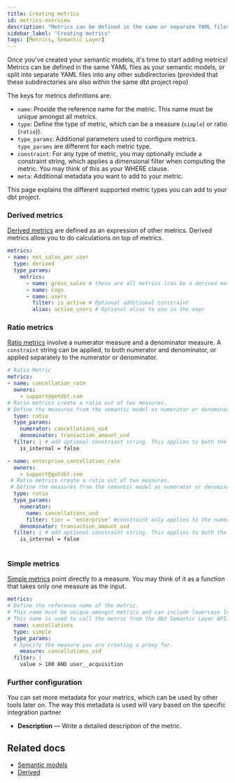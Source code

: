 ```yaml
---
title: Creating metrics
id: metrics-overview
description: "Metrics can be defined in the same or separate YAML files from semantic models within the same dbt project repo."
sidebar_label: "Creating metrics"
tags: [Metrics, Semantic Layer]
---
```

  
Once you've created your semantic models, it's time to start adding metrics! Metrics can be defined in the same YAML files as your semantic models, or split into separate YAML files into any other subdirectories (provided that these subdirectories are also within the same dbt project repo)

The keys for metrics definitions are: 

* `name`: Provide the reference name for the metric. This name must be unique amongst all metrics.  
* `type`: Define the type of metric, which can be a measure (`simple`) or ratio (`ratio`)). 
* `type_params`: Additional parameters used to configure metrics. `type_params` are different for each metric type. 
* `constraint`: For any type of metric, you may optionally include a constraint string, which applies a dimensional filter when computing the metric. You may think of this as your WHERE clause.  
* `meta`: Additional metadata you want to add to your metric. 

This page explains the different supported metric types you can add to your dbt project. 
<!--
- [Cumulative](#cumulative-metrics) — Cumulative metrics aggregate a measure over a given window.
- [Derived](#derived-metrics) — An expression of other metrics, which allows you to do calculation on top of metrics.
- [Expression](#expression-metrics) — Allow measures to be modified using a SQL expression.
- [Measure proxy](#measure-proxy-metrics) — Metrics that refer directly to one measure.
- [Ratio](#ratio-metrics) — Create a ratio out of two measures. 
-->

<!--not supported for this release
### Cumulative metrics 

[Cumulative metrics](/docs/build/cumulative) aggregate a measure over a given window. Note that if no window is specified, the window would accumulate the measure over all time. 

```yaml
# Cumulative metrics aggregate a measure over a given window. The window is considered infinite if no window parameter is passed (accumulate the measure over all time)
metrics:
- name: wau_rolling_7
  owners:
    - support@getdbt.com
  type: cumulative
  type_params:
    measures:
      - distinct_users
    #Omitting window will accumulate the measure over all time
    window: 7 days
```
-->
### Derived metrics

[Derived metrics](/docs/build/derived) are defined as an expression of other metrics. Derived metrics allow you to do calculations on top of metrics. 

```yaml
metrics:
- name: net_sales_per_user
  type: derived
  type_params:
    metrics:
      - name: gross_sales # these are all metrics (can be a derived metric, meaning building a derived metric with derived metrics)
      - name: cogs
      - name: users
        filter: is_active # Optional additional constraint
        alias: active_users # Optional alias to use in the expr
```
<!-- not supported
### Expression metrics
Use [expression metrics](/docs/build/expr) when you're building a metric that involves a SQL expression of multiple measures.

```yaml
# Expression metric
metrics:
  name: revenue_usd
  type: expr # Expression metrics allow you to pass in any valid SQL expression.
  type_params:
    expr: transaction_amount_usd - cancellations_usd + alterations_usd # Define the SQL expression 
    measures: # Define all the measures that are to be used in this expression metric 
      - transaction_amount_usd
      - cancellations_usd
      - alterations_usd
```
-->

### Ratio metrics 

[Ratio metrics](/docs/build/ratio) involve a numerator measure and a denominator measure. A  `constraint` string  can be applied, to both numerator and denominator, or applied separately to the numerator or denominator. 

```yaml
# Ratio Metric
metrics:
- name: cancellation_rate
  owners:
    - support@getdbt.com
# Ratio metrics create a ratio out of two measures.
# Define the measures from the semantic model as numerator or denominator
  type: ratio  
  type_params:
    numerator: cancellations_usd
    denominator: transaction_amount_usd
  filter: | # add optional constraint string. This applies to both the numerator and denominator
    is_internal = false

- name: enterprise_cancellation_rate
  owners:
    - support@getdbt.com
 # Ratio metrics create a ratio out of two measures. 
 # Define the measures from the semantic model as numerator or denominator
  type: ratio 
  type_params:
    numerator: 
      name: cancellations_usd
      filter: tier = 'enterprise' #constraint only applies to the numerator
    denominator: transaction_amount_usd 
  filter: | # add optional constraint string. This applies to both the numerator and denominator
    is_internal = false
  
```
### Simple metrics

[Simple metrics](/docs/build/simple) point directly to a measure. You may think of it as a function that takes only one measure as the input.

<!--create_metric not supported yet
**Note:** If you've already defined the measure using the `create_metric: True` parameter, you don't need to create simple metrics.  However, if you would like to include a constraint on top of the measure, you will need to create a simple type metric. 
-->
```yaml
metrics: 
# Define the reference name of the metric.  
# This name must be unique amongst metrics and can include lowercase letters, numbers, and underscores. 
# This name is used to call the metric from the dbt Semantic Layer API.
  name: cancellations 
  type: simple 
  type_params:
  # Specify the measure you are creating a proxy for. 
    measure: cancellations_usd 
  filter: | 
    value > 100 AND user__acquisition
```

### Further configuration 

You can set more metadata for your metrics, which can be used by other tools later on. The way this metadata is used will vary based on the specific integration partner

- **Description** &mdash;  Write a detailed description of the metric.

<!--Provide a detailed description of the metric. This description is surfaced in the main “definition” section of the metric page using rich Markdown formatting in the Transform UI. [this includes transform and not sure how this looks in core and cloud]-->


## Related docs

- [Semantic models](/docs/build/semantic-models)
- [Derived](/docs/build/derived)



